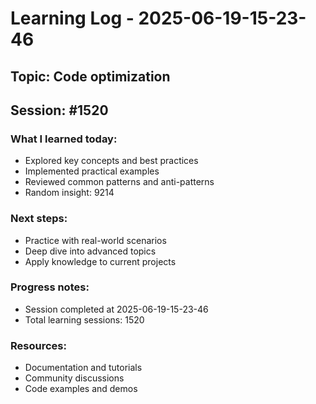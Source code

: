 # Learning Log - 2025-06-19-15-23-46

## Topic: Code optimization
## Session: #1520

### What I learned today:
- Explored key concepts and best practices
- Implemented practical examples  
- Reviewed common patterns and anti-patterns
- Random insight: 9214

### Next steps:
- Practice with real-world scenarios
- Deep dive into advanced topics
- Apply knowledge to current projects

### Progress notes:
- Session completed at 2025-06-19-15-23-46
- Total learning sessions: 1520

### Resources:
- Documentation and tutorials
- Community discussions
- Code examples and demos
